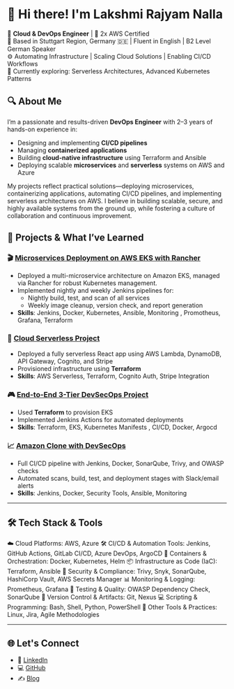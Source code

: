 # 👋 Hi there! I'm Lakshmi Rajyam Nalla


🎯 **Cloud & DevOps Engineer** | 🏅 2x AWS Certified  
📍 Based in Stuttgart Region, Germany 🇩🇪 | Fluent in English | B2 Level German Speaker  
⚙️ Automating Infrastructure | Scaling Cloud Solutions | Enabling CI/CD Workflows  
🔄 Currently exploring: Serverless Architectures, Advanced Kubernetes Patterns

## 🔍 About Me

I’m a passionate and results-driven **DevOps Engineer** with 2–3 years of hands-on experience in:

- Designing and implementing **CI/CD pipelines**
- Managing **containerized applications**
- Building **cloud-native infrastructure** using Terraform and Ansible
- Deploying scalable **microservices** and **serverless** systems on AWS and Azure

My projects reflect practical solutions—deploying microservices, containerizing applications, automating CI/CD pipelines, and implementing serverless architectures on AWS. I believe in building scalable, secure, and highly available systems from the ground up, while fostering a culture of collaboration and continuous improvement.


## 🔨 Projects & What I’ve Learned

### 🎬 [Microservices Deployment on AWS EKS with Rancher](https://github.com/Nalla06/Microservices-deploy-EKS-Rancher.git)
- Deployed a multi-microservice architecture on Amazon EKS, managed via Rancher for robust Kubernetes management.
- Implemented nightly and weekly Jenkins pipelines for:
    - Nightly build, test, and scan of all services
    - Weekly image cleanup, version check, and report generation
- **Skills**: Jenkins, Docker, Kubernetes, Ansible, Monitoring , Promotheus, Grafana, Terraform

### 🛒 [ Cloud Serverless Project](https://github.com/Nalla06/Cloud-Serverless-Project-Terraform.git)
- Deployed a fully serverless React app using AWS Lambda, DynamoDB, API Gateway, Cognito, and Stripe
- Provisioned infrastructure using **Terraform**
- **Skills**: AWS Serverless, Terraform, Cognito Auth, Stripe Integration

### 🎮 [End-to-End 3-Tier DevSecOps Project](https://github.com/Nalla06/End-to-End-3-tier-DevSecops-Project.git)
- Used **Terraform** to provision EKS
- Implemented Jenkins Actions for automated deployments
- **Skills**: Terraform, EKS, Kubernetes Manifests , CI/CD, Docker, Argocd

### 📈 [Amazon Clone with DevSecOps](https://github.com/Nalla06/amazon-clone-cicd-argo.git)
- Full CI/CD pipeline with Jenkins, Docker, SonarQube, Trivy, and OWASP checks
- Automated scans, build, test, and deployment stages with Slack/email alerts
- **Skills**: Jenkins, Docker, Security Tools, Ansible, Monitoring

---

## 🛠 Tech Stack & Tools
☁️ Cloud Platforms:
AWS, Azure
🛠 CI/CD & Automation Tools:
Jenkins, GitHub Actions, GitLab CI/CD, Azure DevOps, ArgoCD
🐳 Containers & Orchestration:
Docker, Kubernetes, Helm
📦 Infrastructure as Code (IaC):
Terraform, Ansible
🔐 Security & Compliance:
Trivy, Snyk, SonarQube, HashiCorp Vault, AWS Secrets Manager
📊 Monitoring & Logging:
Prometheus, Grafana
🧪 Testing & Quality:
OWASP Dependency Check, SonarQube
🔁 Version Control & Artifacts:
Git, Nexus
💻 Scripting & Programming:
Bash, Shell, Python, PowerShell
🧰 Other Tools & Practices:
Linux, Jira, Agile Methodologies

---


## 🌐 Let's Connect

- 💼 [LinkedIn](https://www.linkedin.com/in/lakshmirajyam-nalla)
- 💻 [GitHub]( https://github.com/Nalla06)
- ✍️ [Blog](https://blog.nallalakshmirajyam.click)